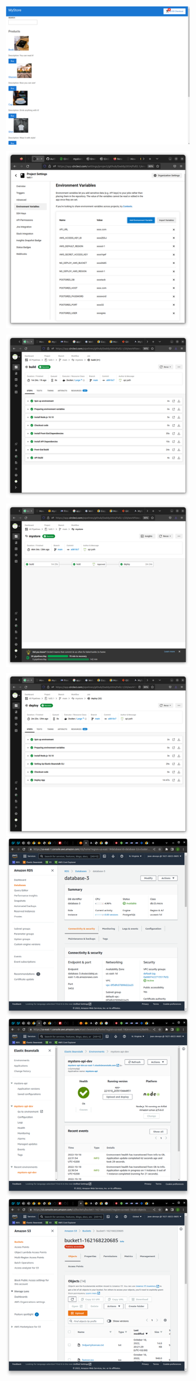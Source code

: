 ![](live.png)

![](vars.png) 

![build](build.png)

![hold](hold.png)

![deploy](deploy.png)
![rds](rds.png)
![eb](eb.png)
![s3](s3.png)